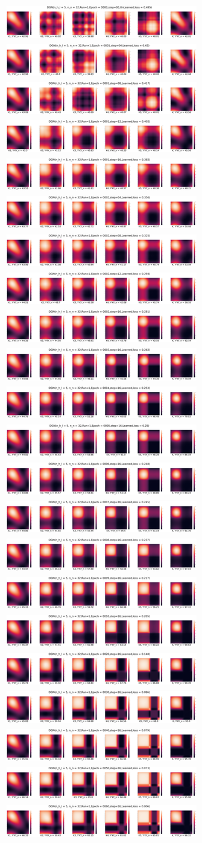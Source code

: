 <p align="center"> <img src= 'all_figs/DGN(n_h_l = 5, n_n = 32,Run=1,Epoch = 0000,step=00,UnLearned,loss = 0.495).png' /> </p>
<p align="center"> <img src= 'all_figs/DGN(n_h_l = 5, n_n = 32,Run=1,Epoch = 0001,step=04,Learned,loss = 0.45).png' /> </p>
<p align="center"> <img src= 'all_figs/DGN(n_h_l = 5, n_n = 32,Run=1,Epoch = 0001,step=08,Learned,loss = 0.417).png' /> </p>
<p align="center"> <img src= 'all_figs/DGN(n_h_l = 5, n_n = 32,Run=1,Epoch = 0001,step=12,Learned,loss = 0.402).png' /> </p>
<p align="center"> <img src= 'all_figs/DGN(n_h_l = 5, n_n = 32,Run=1,Epoch = 0001,step=16,Learned,loss = 0.382).png' /> </p>
<p align="center"> <img src= 'all_figs/DGN(n_h_l = 5, n_n = 32,Run=1,Epoch = 0002,step=04,Learned,loss = 0.356).png' /> </p>
<p align="center"> <img src= 'all_figs/DGN(n_h_l = 5, n_n = 32,Run=1,Epoch = 0002,step=08,Learned,loss = 0.325).png' /> </p>
<p align="center"> <img src= 'all_figs/DGN(n_h_l = 5, n_n = 32,Run=1,Epoch = 0002,step=12,Learned,loss = 0.293).png' /> </p>
<p align="center"> <img src= 'all_figs/DGN(n_h_l = 5, n_n = 32,Run=1,Epoch = 0002,step=16,Learned,loss = 0.281).png' /> </p>
<p align="center"> <img src= 'all_figs/DGN(n_h_l = 5, n_n = 32,Run=1,Epoch = 0003,step=16,Learned,loss = 0.262).png' /> </p>
<p align="center"> <img src= 'all_figs/DGN(n_h_l = 5, n_n = 32,Run=1,Epoch = 0004,step=16,Learned,loss = 0.253).png' /> </p>
<p align="center"> <img src= 'all_figs/DGN(n_h_l = 5, n_n = 32,Run=1,Epoch = 0005,step=16,Learned,loss = 0.25).png' /> </p>
<p align="center"> <img src= 'all_figs/DGN(n_h_l = 5, n_n = 32,Run=1,Epoch = 0006,step=16,Learned,loss = 0.248).png' /> </p>
<p align="center"> <img src= 'all_figs/DGN(n_h_l = 5, n_n = 32,Run=1,Epoch = 0007,step=16,Learned,loss = 0.245).png' /> </p>
<p align="center"> <img src= 'all_figs/DGN(n_h_l = 5, n_n = 32,Run=1,Epoch = 0008,step=16,Learned,loss = 0.237).png' /> </p>
<p align="center"> <img src= 'all_figs/DGN(n_h_l = 5, n_n = 32,Run=1,Epoch = 0009,step=16,Learned,loss = 0.217).png' /> </p>
<p align="center"> <img src= 'all_figs/DGN(n_h_l = 5, n_n = 32,Run=1,Epoch = 0010,step=16,Learned,loss = 0.205).png' /> </p>
<p align="center"> <img src= 'all_figs/DGN(n_h_l = 5, n_n = 32,Run=1,Epoch = 0020,step=16,Learned,loss = 0.148).png' /> </p>
<p align="center"> <img src= 'all_figs/DGN(n_h_l = 5, n_n = 32,Run=1,Epoch = 0030,step=16,Learned,loss = 0.086).png' /> </p>
<p align="center"> <img src= 'all_figs/DGN(n_h_l = 5, n_n = 32,Run=1,Epoch = 0040,step=16,Learned,loss = 0.079).png' /> </p>
<p align="center"> <img src= 'all_figs/DGN(n_h_l = 5, n_n = 32,Run=1,Epoch = 0050,step=16,Learned,loss = 0.073).png' /> </p>
<p align="center"> <img src= 'all_figs/DGN(n_h_l = 5, n_n = 32,Run=1,Epoch = 0060,step=16,Learned,loss = 0.006).png' /> </p>
